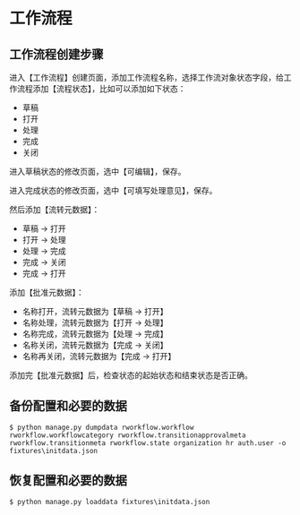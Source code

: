 # 工作流程

## 工作流程创建步骤

进入【工作流程】创建页面，添加工作流程名称，选择工作流对象状态字段，给工作流程添加【流程状态】，比如可以添加如下状态：

- 草稿
- 打开
- 处理
- 完成
- 关闭

进入草稿状态的修改页面，选中【可编辑】，保存。

进入完成状态的修改页面，选中【可填写处理意见】，保存。

然后添加【流转元数据】：

- 草稿 -> 打开
- 打开 -> 处理
- 处理 -> 完成
- 完成 -> 关闭
- 完成 -> 打开

添加【批准元数据】：

- 名称打开，流转元数据为【草稿 -> 打开】
- 名称处理，流转元数据为【打开 -> 处理】
- 名称完成，流转元数据为【处理 -> 完成】
- 名称关闭，流转元数据为【完成 -> 关闭】
- 名称再关闭，流转元数据为【完成 -> 打开】

添加完【批准元数据】后，检查状态的起始状态和结束状态是否正确。

## 备份配置和必要的数据

    $ python manage.py dumpdata rworkflow.workflow rworkflow.workflowcategory rworkflow.transitionapprovalmeta rworkflow.transitionmeta rworkflow.state organization hr auth.user -o fixtures\initdata.json

## 恢复配置和必要的数据

    $ python manage.py loaddata fixtures\initdata.json

